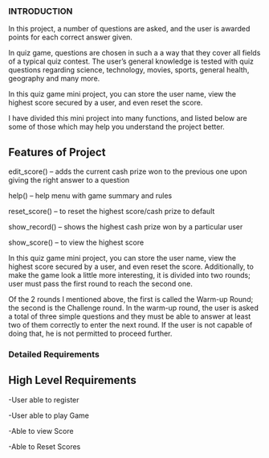 ###  INTRODUCTION

 In this project, a number of questions are asked, and the user is awarded points for each correct answer given.

 In quiz game, questions are chosen in such a a way that they cover all fields of a typical quiz contest. The user’s general knowledge is tested with quiz questions regarding science, technology, movies, sports, general health, geography and many more.

 In this quiz game mini project, you can store the user name, view the highest score secured by a user, and even reset the score. 

I have divided this mini project into many functions, and listed below are some of those which may help you understand the project better.


## Features of Project


edit_score() – adds the current cash prize won to the previous one upon giving the right answer to a question

help() – help menu with game summary and rules

reset_score() – to reset the highest score/cash prize to default

show_record() – shows the highest cash prize won by a particular user

show_score() – to view the highest score

In this quiz game mini project, you can store the user name, view the highest score secured by a user, and even reset the score. Additionally, to make the game look a little more interesting, it is divided into two rounds; user must pass the first round to reach the second one.

Of the 2 rounds I mentioned above, the first is called the Warm-up Round; the second is the Challenge round. In the warm-up round, the user is asked a total of three simple questions and they must be able to answer at least two of them correctly to enter the next round. If the user is not capable of doing that, he is not permitted to proceed further.

### Detailed Requirements

## High Level Requirements
-User able to register

-User able to play Game

-Able to view Score

-Able to Reset Scores